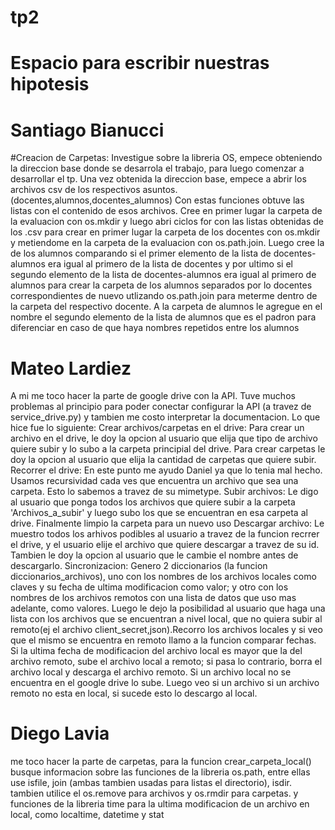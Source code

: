 # tp2
# Espacio para escribir nuestras hipotesis

# Santiago Bianucci
#Creacion de Carpetas:
Investigue sobre la libreria OS, empece obteniendo la direccion base donde se desarrola el trabajo,
para luego comenzar a desarrollar el tp.
Una vez obtenida la direccion base, empece a abrir los archivos csv de los respectivos asuntos.(docentes,alumnos,docentes_alumnos)
Con estas funciones obtuve las listas con el contenido de esos archivos.
Cree en primer lugar la carpeta de la evaluacion con os.mkdir y luego abri ciclos for con las listas obtenidas de los .csv para crear
en primer lugar la carpeta de los docentes con os.mkdir y metiendome en la carpeta de la evaluacion con os.path.join.
Luego cree la de los alumnos comparando si el primer elemento de la lista de docentes-alumnos era igual al primero de la lista de docentes
y por ultimo si el segundo elemento de la lista de docentes-alumnos era igual al primero de alumnos para crear la carpeta de los alumnos 
separados por lo docentes correspondientes de nuevo utlizando os.path.join para meterme dentro de la carpeta del respectivo docente. 
A la carpeta de alumnos le agregue en el nombre el segundo elemento de la lista de alumnos que es el padron para diferenciar en caso
de que haya nombres repetidos entre los alumnos

# Mateo Lardiez
A mi me toco hacer la parte de google drive con la API. Tuve muchos problemas al principio para poder conectar configurar la API (a travez de service_drive.py) y tambien me costo interpretar la documentacion. Lo que hice fue lo siguiente:
Crear archivos/carpetas en el drive:
Para crear un archivo en el drive, le doy la opcion al usuario que elija que tipo de archivo quiere subir y lo subo a la carpeta principial del drive. Para crear carpetas le doy la opcion al usuario que elija la cantidad de carpetas que quiere subir.
Recorrer el drive:
En este punto me ayudo Daniel ya que lo tenia mal hecho. Usamos recursividad cada ves que encuentra un archivo que sea una carpeta. Esto lo sabemos a travez de su mimetype.
Subir archivos:
Le digo al usuario que ponga todos los archivos que quiere subir a la carpeta 'Archivos_a_subir' y luego subo los que se encuentran en esa carpeta al drive. Finalmente limpio la carpeta para un nuevo uso
Descargar archivo:
Le muestro todos los arhivos podibles al usuario a travez de la funcion recrrer el drive, y el usuario elije el archivo que quiere descargar a travez de su id. Tambien le doy la opcion al usuario que le cambie el nombre antes de descargarlo.
Sincronizacion: 
Genero 2 diccionarios (la funcion diccionarios_archivos), uno con los nombres de los archivos locales como claves y su fecha de ultima modificacion como valor; y otro con los nombres de los archivos remotos con una lista de datos que uso mas adelante, como valores. Luego le dejo la posibilidad al usuario que haga una lista con los archivos que se encuentran a nivel local, que no quiera subir al remoto(ej el archivo client_secret,json).Recorro los archivos locales y si veo que el mismo se encuentra en remoto llamo a la funcion comparar fechas. Si la ultima fecha de modificacion del archivo local es mayor que la del archivo remoto, sube el archivo local a remoto; si pasa lo contrario, borra el archivo local y descarga el archivo remoto. Si un archivo local no se encuentra en el google drive lo sube. Luego veo si un archivo si un archivo remoto no esta en local, si sucede esto lo descargo al local.

# Diego Lavia
me toco hacer la parte de carpetas, para la funcion crear_carpeta_local() busque informacion sobre las funciones de la
libreria os.path, entre ellas use isfile, join (ambas tambien usadas para listas el directorio), isdir. 
tambien utilice el os.remove para archivos y os.rmdir para carpetas. y funciones de la libreria
time para la ultima modificacion de un archivo en local, como localtime, datetime y stat

